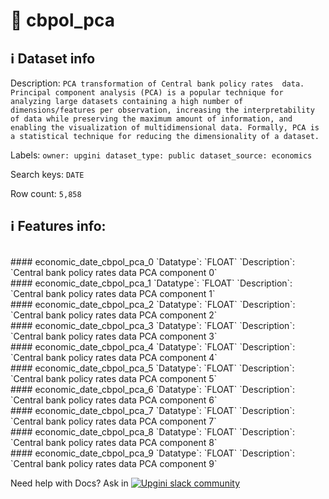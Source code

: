 # 📖 cbpol_pca 
## ℹ️ Dataset info 
Description: `PCA transformation of Central bank policy rates  data. Principal component analysis (PCA) is a popular technique for analyzing large datasets containing a high number of dimensions/features per observation, increasing the interpretability of data while preserving the maximum amount of information, and enabling the visualization of multidimensional data. Formally, PCA is a statistical technique for reducing the dimensionality of a dataset.` 

Labels: ` owner: upgini ` &nbsp;` dataset_type: public ` &nbsp;` dataset_source: economics ` &nbsp;

Search keys: 
` DATE ` &nbsp;

Row count: `5,858` 

## ℹ️ Features info:
<br/>
#### economic_date_cbpol_pca_0
`Datatype`: `FLOAT` 
`Description`: `Central bank policy rates data PCA component 0`<br/>
#### economic_date_cbpol_pca_1
`Datatype`: `FLOAT` 
`Description`: `Central bank policy rates data PCA component 1`<br/>
#### economic_date_cbpol_pca_2
`Datatype`: `FLOAT` 
`Description`: `Central bank policy rates data PCA component 2`<br/>
#### economic_date_cbpol_pca_3
`Datatype`: `FLOAT` 
`Description`: `Central bank policy rates data PCA component 3`<br/>
#### economic_date_cbpol_pca_4
`Datatype`: `FLOAT` 
`Description`: `Central bank policy rates data PCA component 4`<br/>
#### economic_date_cbpol_pca_5
`Datatype`: `FLOAT` 
`Description`: `Central bank policy rates data PCA component 5`<br/>
#### economic_date_cbpol_pca_6
`Datatype`: `FLOAT` 
`Description`: `Central bank policy rates data PCA component 6`<br/>
#### economic_date_cbpol_pca_7
`Datatype`: `FLOAT` 
`Description`: `Central bank policy rates data PCA component 7`<br/>
#### economic_date_cbpol_pca_8
`Datatype`: `FLOAT` 
`Description`: `Central bank policy rates data PCA component 8`<br/>
#### economic_date_cbpol_pca_9
`Datatype`: `FLOAT` 
`Description`: `Central bank policy rates data PCA component 9`


Need help with Docs? Ask in <a href="https://4mlg.short.gy/join-upgini-community"><img alt="Upgini slack community" src="https://img.shields.io/badge/slack-@upgini-orange.svg?logo=slack"></a>